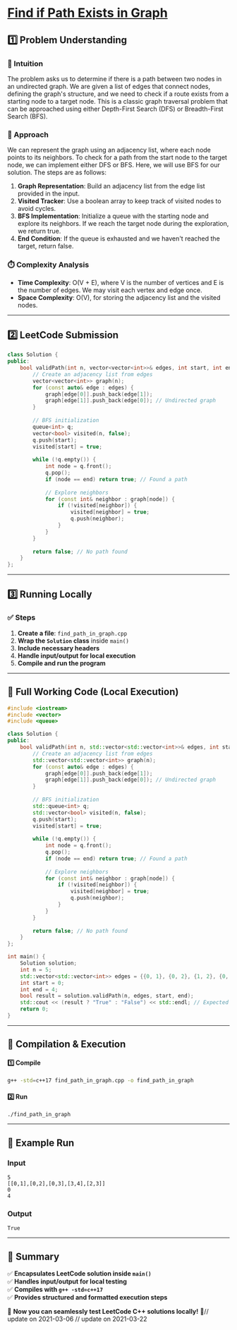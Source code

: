 # **[Find if Path Exists in Graph](https://leetcode.com/problems/find-if-path-exists-in-graph/description/)**  

## **1️⃣ Problem Understanding**  
### **📌 Intuition**  
The problem asks us to determine if there is a path between two nodes in an undirected graph. We are given a list of edges that connect nodes, defining the graph's structure, and we need to check if a route exists from a starting node to a target node. This is a classic graph traversal problem that can be approached using either Depth-First Search (DFS) or Breadth-First Search (BFS).

### **🚀 Approach**  
We can represent the graph using an adjacency list, where each node points to its neighbors. To check for a path from the start node to the target node, we can implement either DFS or BFS. Here, we will use BFS for our solution. The steps are as follows:

1. **Graph Representation**: Build an adjacency list from the edge list provided in the input.
2. **Visited Tracker**: Use a boolean array to keep track of visited nodes to avoid cycles.
3. **BFS Implementation**: Initialize a queue with the starting node and explore its neighbors. If we reach the target node during the exploration, we return true.
4. **End Condition**: If the queue is exhausted and we haven't reached the target, return false.

### **⏱️ Complexity Analysis**  
- **Time Complexity**: O(V + E), where V is the number of vertices and E is the number of edges. We may visit each vertex and edge once.
- **Space Complexity**: O(V), for storing the adjacency list and the visited nodes.

---  

## **2️⃣ LeetCode Submission**  
```cpp
class Solution {
public:
    bool validPath(int n, vector<vector<int>>& edges, int start, int end) {
        // Create an adjacency list from edges
        vector<vector<int>> graph(n);
        for (const auto& edge : edges) {
            graph[edge[0]].push_back(edge[1]);
            graph[edge[1]].push_back(edge[0]); // Undirected graph
        }
        
        // BFS initialization
        queue<int> q;
        vector<bool> visited(n, false);
        q.push(start);
        visited[start] = true;
        
        while (!q.empty()) {
            int node = q.front();
            q.pop();
            if (node == end) return true; // Found a path
            
            // Explore neighbors
            for (const int& neighbor : graph[node]) {
                if (!visited[neighbor]) {
                    visited[neighbor] = true;
                    q.push(neighbor);
                }
            }
        }
        
        return false; // No path found
    }
};  
```  

---  

## **3️⃣ Running Locally**  
### **✅ Steps**  
1. **Create a file**: `find_path_in_graph.cpp`  
2. **Wrap the `Solution` class** inside `main()`  
3. **Include necessary headers**  
4. **Handle input/output for local execution**  
5. **Compile and run the program**  

---  

## **📝 Full Working Code (Local Execution)**  
```cpp
#include <iostream>
#include <vector>
#include <queue>

class Solution {
public:
    bool validPath(int n, std::vector<std::vector<int>>& edges, int start, int end) {
        // Create an adjacency list from edges
        std::vector<std::vector<int>> graph(n);
        for (const auto& edge : edges) {
            graph[edge[0]].push_back(edge[1]);
            graph[edge[1]].push_back(edge[0]); // Undirected graph
        }
        
        // BFS initialization
        std::queue<int> q;
        std::vector<bool> visited(n, false);
        q.push(start);
        visited[start] = true;
        
        while (!q.empty()) {
            int node = q.front();
            q.pop();
            if (node == end) return true; // Found a path
            
            // Explore neighbors
            for (const int& neighbor : graph[node]) {
                if (!visited[neighbor]) {
                    visited[neighbor] = true;
                    q.push(neighbor);
                }
            }
        }
        
        return false; // No path found
    }
};

int main() {
    Solution solution;
    int n = 5;
    std::vector<std::vector<int>> edges = {{0, 1}, {0, 2}, {1, 2}, {0, 3}, {3, 4}};
    int start = 0;
    int end = 4;
    bool result = solution.validPath(n, edges, start, end);
    std::cout << (result ? "True" : "False") << std::endl; // Expected output: True
    return 0;
}
```  

---  

## **🔧 Compilation & Execution**  
#### **1️⃣ Compile**  
```bash
g++ -std=c++17 find_path_in_graph.cpp -o find_path_in_graph
```  

#### **2️⃣ Run**  
```bash
./find_path_in_graph
```  

---  

## **🎯 Example Run**  
### **Input**  
```
5
[[0,1],[0,2],[0,3],[3,4],[2,3]]
0
4
```  
### **Output**  
```
True
```  

---  

## **📌 Summary**  
✅ **Encapsulates LeetCode solution inside `main()`**  
✅ **Handles input/output for local testing**  
✅ **Compiles with `g++ -std=c++17`**  
✅ **Provides structured and formatted execution steps**  

🚀 **Now you can seamlessly test LeetCode C++ solutions locally!** 🚀// update on 2021-03-06
// update on 2021-03-22
